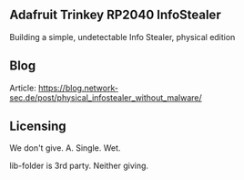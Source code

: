 ## Adafruit Trinkey RP2040 InfoStealer
Building a simple, undetectable Info Stealer, physical edition

## Blog
Article: https://blog.network-sec.de/post/physical_infostealer_without_malware/

## Licensing
We don't give. A. Single. Wet. 

lib-folder is 3rd party. Neither giving. 
